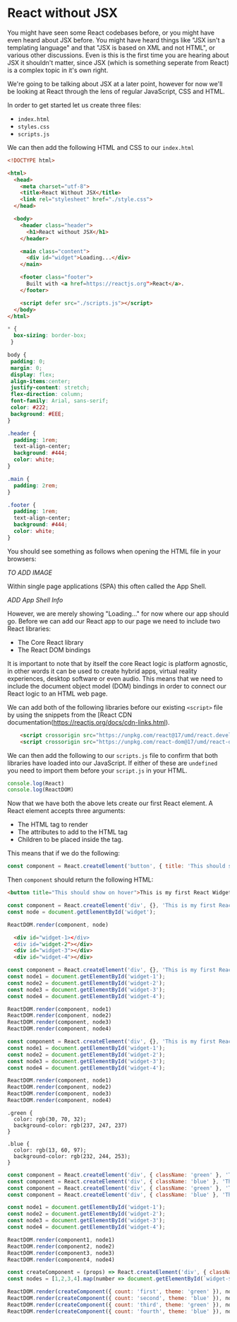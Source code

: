 # React without JSX

You might have seen some React codebases before, or you might have even heard about JSX before. You might have heard things like "JSX isn't a templating language" and that "JSX is based on XML and not HTML", or various other discussions. Even is this is the first time you are hearing about JSX it shouldn't matter, since JSX (which is something seperate from React) is a complex topic in it's own right.

We're going to be talking about JSX at a later point, however for now we'll be looking at React through the lens of regular JavaScript, CSS and HTML.

In order to get started let us create three files:

- `index.html`
- `styles.css`
- `scripts.js`

We can then add the following HTML and CSS to our `index.html`


```html
<!DOCTYPE html>

<html>
  <head>
    <meta charset="utf-8">
    <title>React Without JSX</title>
    <link rel="stylesheet" href="./style.css">
  </head>

  <body>
    <header class="header">
      <h1>React without JSX</h1>
    </header>

    <main class="content">
      <div id="widget">Loading...</div>
    </main>

    <footer class="footer">
      Built with <a href=https://reactjs.org">React</a>.
    </footer>

    <script defer src="./scripts.js"></script>
  </body>
</html>
```

```css
* { 
  box-sizing: border-box;
 }

body {
 padding: 0;
 margin: 0;
 display: flex;
 align-items:center;
 justify-content: stretch;
 flex-direction: column;
 font-family: Arial, sans-serif;
 color: #222;
 background: #EEE;
}

.header {
  padding: 1rem;
  text-align-center;
  background: #444;
  color: white;
}

.main {
  padding: 2rem;
}

.footer {
  padding: 1rem;
  text-align-center;
  background: #444;
  color: white;
}
```

You should see something as follows when opening the HTML file in your browsers:

_TO ADD IMAGE_

Within single page applications (SPA) this often called the App Shell.

_ADD App Shell Info_

However, we are merely showing "Loading..." for now where our app should go. Before we can add our React app to our page we need to include two React libraries:

- The Core React library
- The React DOM bindings

It is important to note that by itself the core React logic is platform agnostic, in other words it can be used to create hybrid apps, virtual reality experiences, desktop software or even audio. This means that we need to include the document object model (DOM) bindings in order to connect our React logic to an HTML web page.

We can add both of the following libraries before our existing `<script>` file by using the snippets from the [React CDN documentation(https://reactjs.org/docs/cdn-links.html).

```html
    <script crossorigin src="https://unpkg.com/react@17/umd/react.development.js"></script>
    <script crossorigin src="https://unpkg.com/react-dom@17/umd/react-dom.development.js"></script>
```

We can then add the following to our `scripts.js` file to confirm that both libraries have loaded into our JavaScript. If either of these are `undefined` you need to import them before your `script.js` in your HTML.

```js
console.log(React)
console.log(ReactDOM)
```

Now that we have both the above lets create our first React element. A React element accepts three arguments:

- The HTML tag to render
- The attributes to add to the HTML tag
- Children to be placed inside the tag.

This means that if we do the following:

```js
const component = React.createElement('button', { title: 'This should show on hover' }, 'This is my first React Widget!');
```

Then `component` should return the following HTML:

```html
<button title="This should show on hover">This is my first React Widget!</a>
```


```js
const component = React.createElement('div', {}, 'This is my first React Widget!');
const node = document.getElementById('widget');

ReactDOM.render(component, node)
```

```html
  <div id="widget-1></div>
  <div id="widget-2"></div>
  <div id="widget-3"></div>
  <div id="widget-4"></div>
```

```js
const component = React.createElement('div', {}, 'This is my first React Widget');
const node1 = document.getElementById('widget-1');
const node2 = document.getElementById('widget-2');
const node3 = document.getElementById('widget-3');
const node4 = document.getElementById('widget-4');

ReactDOM.render(component, node1)
ReactDOM.render(component, node2)
ReactDOM.render(component, node3)
ReactDOM.render(component, node4)
```

```js
const component = React.createElement('div', {}, 'This is my first React Widget!');
const node1 = document.getElementById('widget-1');
const node2 = document.getElementById('widget-2');
const node3 = document.getElementById('widget-3');
const node4 = document.getElementById('widget-4');

ReactDOM.render(component, node1)
ReactDOM.render(component, node2)
ReactDOM.render(component, node3)
ReactDOM.render(component, node4)
```

```
.green {
  color: rgb(30, 70, 32);
  background-color: rgb(237, 247, 237)
}

.blue {
  color: rgb(13, 60, 97);
  background-color: rgb(232, 244, 253);
}
```


```js
const component = React.createElement('div', { className: 'green' }, 'This is my first React Widget!');
const component = React.createElement('div', { className: 'blue' }, 'This is my second React Widget!');
const component = React.createElement('div', { className: 'green' }, 'This is my third React Widget!');
const component = React.createElement('div', { className: 'blue' }, 'This is my fourth React Widget!');

const node1 = document.getElementById('widget-1');
const node2 = document.getElementById('widget-2');
const node3 = document.getElementById('widget-3');
const node4 = document.getElementById('widget-4');

ReactDOM.render(component1, node1)
ReactDOM.render(component2, node2)
ReactDOM.render(component3, node3)
ReactDOM.render(component4, node4)
```

```js
const createComponent = (props) => React.createElement('div', { className: props.theme }, `This is my ${props.count} React Widget!`);
const nodes = [1,2,3,4].map(number => document.getElementById(`widget-${number}`))

ReactDOM.render(createComponent({ count: 'first', theme: 'green' }), nodes[0])
ReactDOM.render(createComponent({ count: 'second', theme: 'blue' }), nodes[1])
ReactDOM.render(createComponent({ count: 'third', theme: 'green' }), nodes[2])
ReactDOM.render(createComponent({ count: 'fourth', theme: 'blue' }), nodes[3])
```





